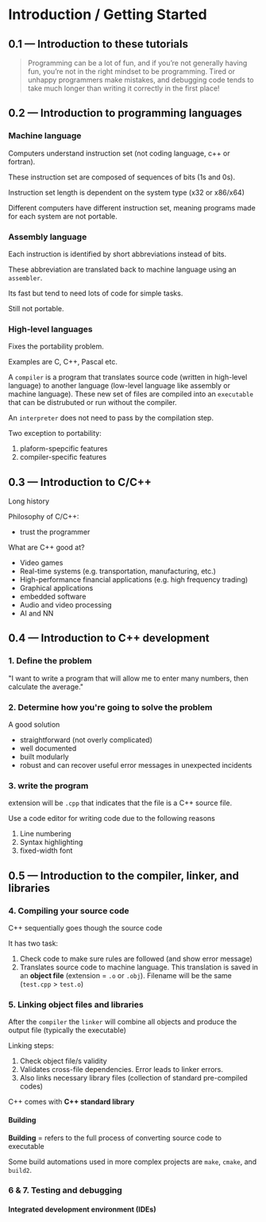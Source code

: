 # Introduction / Getting Started

## 0.1 — Introduction to these tutorials

> Programming can be a lot of fun, and if you’re not generally having fun, you’re not in the right mindset to be programming. Tired or unhappy programmers make mistakes, and debugging code tends to take much longer than writing it correctly in the first place!

## 0.2 — Introduction to programming languages

### Machine language

Computers understand instruction set (not coding language, c++ or fortran). 

These instruction set are composed of sequences of bits (1s and 0s).

Instruction set length is dependent on the system type (x32 or x86/x64)

Different computers have different instruction set, meaning programs made for each system are not portable. 

### Assembly language

Each instruction is identified by short abbreviations instead of bits.

These abbreviation are translated back to machine language using an `assembler`. 

Its fast but tend to need lots of code for simple tasks.

Still not portable. 

### High-level languages

Fixes the portability problem.

Examples are C, C++, Pascal etc.

A `compiler` is a program that translates source code (written in high-level language) to another language (low-level language like assembly or machine language). These new set of files are compiled into an `executable` that can be distrubuted or run without the compiler.

An `interpreter` does not need to pass by the compilation step. 

Two exception to portability:

1. plaform-spepcific features 
2. compiler-specific features

## 0.3 — Introduction to C/C++

Long history

Philosophy of C/C++:

- trust the programmer

What are C++ good at?

- Video games
- Real-time systems (e.g. transportation, manufacturing, etc.)
- High-performance financial applications (e.g. high frequency trading)
- Graphical applications
- embedded software
- Audio and video processing
- AI and NN

## 0.4 — Introduction to C++ development

### 1. Define the problem 

"I want to write a program that will allow me to enter many numbers, then calculate the average."

### 2. Determine how you're going to solve the problem

A good solution

- straightforward (not overly complicated)
- well documented
- built modularly
- robust and can recover useful error messages in unexpected incidents

### 3. write the program

extension will be `.cpp` that indicates that the file is a C++ source file.

Use a code editor for writing code due to the following reasons

1. Line numbering
2. Syntax highlighting 
3. fixed-width font

## 0.5 — Introduction to the compiler, linker, and libraries

### 4. Compiling your source code

C++ sequentially goes though the source code

It has two task:

1. Check code to make sure rules are followed (and show error message)
2. Translates source code to machine language. This translation is saved in an **object file** (extension = `.o` or `.obj`). Filename will be the same (`test.cpp` > `test.o`)

### 5. Linking object files and libraries

After the `compiler` the `linker` will combine all objects and produce the output file (typically the executable)

Linking steps:

1. Check object file/s validity
2. Validates cross-file dependencies. Error leads to linker errors. 
3. Also links necessary library files (collection of standard pre-compiled codes)

C++ comes with **C++ standard library**

#### Building

**Building** = refers to the full process of converting source code to executable

Some build automations used in more complex projects are `make`, `cmake`, and `build2`. 

### 6 & 7. Testing and debugging

#### Integrated development environment (IDEs)







